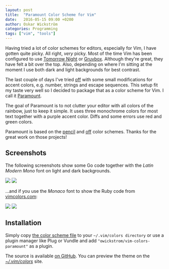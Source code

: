```yaml
---
layout: post
title:  "Paramount Color Scheme for Vim"
date:   2016-05-15 09:00 +0200
author: Oskar Wickström
categories: Programming
tags: ["vim", "tools"]
---
```


Having tried a lot of color schemes for editors, especially for Vim, I have
gotten quite picky. All right, *very* picky. Most of the time Vim has been
configured to use [Tomorrow Night][] or [Gruvbox][]. Although they're great,
they have felt a bit over the top. Also, depending on where I'm sitting at the
moment I use both dark and light backgrounds for best contrast.

[Tomorrow Night]: https://github.com/chriskempson/tomorrow-theme
[Gruvbox]: https://github.com/morhetz/gruvbox

The last couple of days I've tried [off][] with some small
modifications for accent colors, e.g. number, strings and escape sequences.
This setup fit my taste very well so I decided to package that as a color
scheme for Vim. I call it [Paramount][].

[Paramount]: https://github.com/owickstrom/vim-colors-paramount

The goal of Paramount is to not clutter your editor with all colors of the
rainbow, just to keep it simple. It uses three monochrome colors for most text
together with a purple accent color. Diffs and some errors use red and green
colors.

Paramount is based on the [pencil][] and [off][] color schemes. Thanks for the
great work on those projects!

[pencil]: https://github.com/reedes/vim-colors-pencil
[off]: https://github.com/pbrisbin/vim-colors-off

## Screenshots

The following screenshots show some Go code together with the *Latin Modern
Mono* font on light and dark backgrounds.

![](https://raw.githubusercontent.com/owickstrom/vim-colors-paramount/master/screenshots/latin-modern-light.png)
![](https://raw.githubusercontent.com/owickstrom/vim-colors-paramount/master/screenshots/latin-modern-dark.png)

...and if you use the *Monaco* font to show the Ruby code from
[vimcolors.com](http://vimcolors.com/):

![](https://raw.githubusercontent.com/owickstrom/vim-colors-paramount/master/screenshots/monaco-light.png)
![](https://raw.githubusercontent.com/owickstrom/vim-colors-paramount/master/screenshots/monaco-dark.png)

## Installation

Simply copy [the color scheme
file](https://raw.githubusercontent.com/owickstrom/vim-colors-paramount/master/colors/paramount.vim)
to your `~/.vim/colors directory` or use a plugin manager like Plug or Vundle
and add `"owickstrom/vim-colors-paramount"` as a plugin.

The source is available [on
GitHub](https://github.com/owickstrom/vim-colors-paramount).  You can preview
the theme on the [*~/.vim/colors*](http://vimcolors.com/438/paramount/dark)
site.
